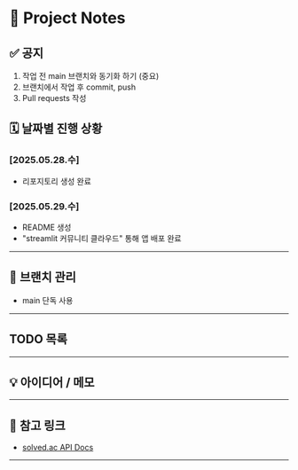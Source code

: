 # 📘 Project Notes

## ✅ 공지

1. 작업 전 main 브랜치와 동기화 하기 (중요)
2. 브랜치에서 작업 후 commit, push
3. Pull requests 작성

## 🗓️ 날짜별 진행 상황

### [2025.05.28.수]
- 리포지토리 생성 완료

### [2025.05.29.수]
- README 생성
- "streamlit 커뮤니티 클라우드" 통해 앱 배포 완료

---

## 🌿 브랜치 관리

- main 단독 사용

---

## TODO 목록


---

## 💡 아이디어 / 메모


---

## 🔗 참고 링크
- [solved.ac API Docs](https://solvedac.github.io/unofficial-documentation/)


---
